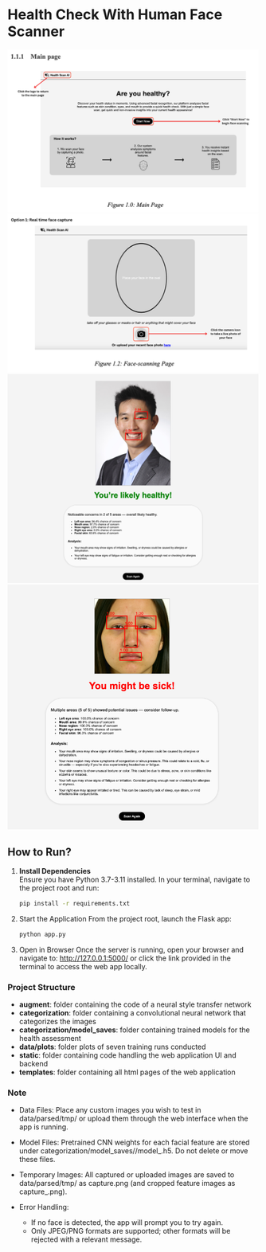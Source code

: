 # Health Check With Human Face Scanner
![Main Screen](md_images/main_screen.png)
![Scan Screen](md_images/face_scan.png)
![Healthy Result](md_images/healthy_result.png)
![Sick Result](md_images/sick_result.png)


## How to Run?
1. **Install Dependencies**  
   Ensure you have Python 3.7-3.11 installed. In your terminal, navigate to the project root and run:  
   ```bash
   pip install -r requirements.txt
2. Start the Application
From the project root, launch the Flask app:
    ```bash 
    python app.py
3. Open in Browser
Once the server is running, open your browser and navigate to:
http://127.0.0.1:5000/
or click the link provided in the terminal to access the web app locally.
### Project Structure
* **augment**: folder containing the code of a neural style transfer network
* **categorization**: folder containing a convolutional neural network that categorizes the images
* **categorization/model_saves**: folder containing trained models for the health assessment
* **data/plots**: folder plots of seven training runs conducted 
* **static**: folder containing code handling the web application UI and backend
* **templates**: folder containing all html pages of the web application

### Note
* Data Files:
Place any custom images you wish to test in data/parsed/tmp/ or upload them through the web interface when the app is running.

* Model Files:
Pretrained CNN weights for each facial feature are stored under categorization/model_saves/<feature>/model_<fold>.h5. Do not delete or move these files.

* Temporary Images:
All captured or uploaded images are saved to data/parsed/tmp/ as capture.png (and cropped feature images as capture_<feature>.png).

* Error Handling:
    * If no face is detected, the app will prompt you to try again.
    * Only JPEG/PNG formats are supported; other formats will be rejected with a relevant message.